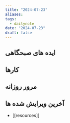```yaml
---
title: "2024-07-23"
aliases: 
tags:
  - dailynote
date: "2024-07-23"
draft: false
---
```


## ایده های صبحگاهی


## کارها


## مرور روزانه



## آخرین ویرایش شده ها
- [[resources]]

